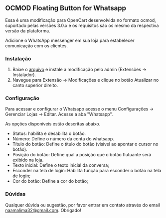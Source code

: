 ## OCMOD Floating Button for Whatsapp
Essa é uma modificação para OpenCart desenvolvida no formato ocmod, suportado pelas versões 3.0.x e os requisitos são os mesmo da respectiva versão da plataforma.

Adicione o WhatsApp messenger em sua loja para estabelecer comunicação com os clientes.

### Instalação

1. Baixe o [arquivo](https://www.opencart.com/index.php?route=marketplace/extension/info&extension_id=39236) e instale a modificação pelo admin (Extensões -> Instalador).
2. Navegue para Extensão -> Modificações e clique no botão Atualizar no canto superior direito.

### Configuração

Para acessar e configurar o Whatsapp acesse o menu Configurações -> Gerenciar Lojas -> Editar. Acesse a aba "Whatsapp".

As opções disponíveis estão descritas abaixo.
- Status: habilita e desabilita o botão.
- Número: Define o número da conta do whatsapp.
- Título do botão: Define o título do botão (visível ao apontar o cursor no botão).
- Posição do botão: Define qual a posição que o botão flutuante será exibido na loja.
- Texto inicial: Define o texto inicial da conversa;
- Esconder na tela de login: Habilita função para esconder o botão na tela de login;
- Cor do botão: Define a cor do botão;

### Dúvidas
Qualquer dúvida ou sugestão, por favor entrar em contato através do email naamalima32@gmail.com. Obrigado!

